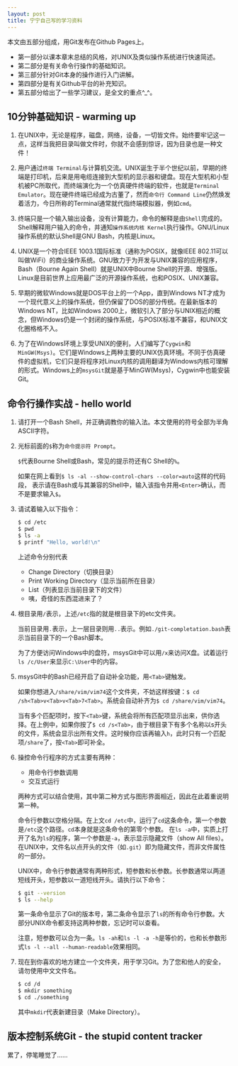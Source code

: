 ```yaml
---
layout: post
title: 宁宁自己写的学习资料
---
```

本文由五部分组成，用Git发布在Github Pages上。

- 第一部分以课本章末总结的风格，对UNIX及类似操作系统进行快速简述。
- 第二部分是有关命令行操作的基础知识。
- 第三部分针对Git本身的操作进行入门讲解。
- 第四部分是有关Github平台的补充知识。
- 第五部分给出了一些学习建议，是全文的重点^_^。


## 10分钟基础知识 -  warming up
1. 在UNIX中，无论是程序，磁盘，网络，设备，一切皆文件。始终要牢记这一点，这样当我把目录叫做文件时，你就不会感到惊讶，因为目录也是一种文件！

2. 用户通过`终端 Terminal`与计算机交流。UNIX诞生于半个世纪以前，早期的终端是打印机，后来是用电缆连接到大型机的显示器和键盘。现在大型机和小型机被PC所取代，而终端演化为一个仿真硬件终端的软件，也就是`Terminal Emulator`。现在硬件终端已经成为古董了，然而`命令行 Command Line`仍然焕发着活力，今日所称的Terminal通常就代指终端模拟器，例如`cmd`。

3. 终端只是一个输入输出设备，没有计算能力，命令的解释是由`Shell`完成的。Shell解释用户输入的命令，并通知`操作系统内核 Kernel`执行操作。GNU/Linux操作系统的默认Shell是GNU Bash，内核是Linux。

4. UNIX是一个符合IEEE 1003.1国际标准（通称为POSIX，就像IEEE 802.11可以叫做WiFi）的商业操作系统。GNU致力于为开发与UNIX兼容的应用程序，Bash（Bourne Again Shell）就是UNIX中Bourne Shell的开源、增强版。Linux是目前世界上应用最广泛的开源操作系统，也和POSIX、UNIX兼容。

5. 早期的微软Windows就是DOS平台上的一个App，直到Windows NT才成为一个现代意义上的操作系统，但仍保留了DOS的部分传统。在最新版本的Windows NT，比如Windows 2000上，微软引入了部分与UNIX相近的概念，但Windows仍是一个封闭的操作系统，与POSIX标准不兼容，和UNIX文化圈格格不入。

6. 为了在Windows环境上享受UNIX的便利，人们编写了`Cygwin`和`MinGW(Msys)`。它们是Windows上两种主要的UNIX仿真环境。不同于仿真硬件的虚拟机，它们只是将程序对Linux内核的调用翻译为Windows内核可理解的形式。Windows上的`msysGit`就是基于MinGW(Msys)，Cygwin中也能安装Git。


## 命令行操作实战 - hello world
1. 请打开一个Bash Shell，并正确调教你的输入法。本文使用的符号全部为半角ASCII字符。
2. 光标前面的`$`称为`命令提示符 Prompt`。

    `$`代表Bourne Shell或Bash，常见的提示符还有C Shell的`%`。

    如果在网上看到`$ ls -al --show-control-chars --color=auto`这样的代码段，
    表示请在Bash或与其兼容的Shell中，输入该指令并用`<Enter>`确认，而不是要求输入`$`。

3. 请试着输入以下指令：
    ```bash
    $ cd /etc
    $ pwd
    $ ls -a
    $ printf "Hello, world!\n"
    ```
    上述命令分别代表
    - Change Directory（切换目录）
    - Print Working Directory（显示当前所在目录）
    - List（列表显示当前目录下的文件）
    - 咦，奇怪的东西混进来了？

4. 根目录用`/`表示，上述`/etc`指的就是根目录下的etc文件夹。

    当前目录用`.`表示，上一层目录则用`..`表示。例如`./git-completation.bash`表示当前目录下的一个Bash脚本。

    为了方便访问Windows中的盘符，msysGit中可以用`/x`来访问X盘。试着运行`ls /c/User`来显示`C:\User`中的内容。

5. msysGit中的Bash已经开启了自动补全功能，用`<Tab>`键触发。

    如果你想进入`/share/vim/vim74`这个文件夹，不妨这样按键：`$ cd /sh<Tab>v<Tab>v<Tab>7<Tab>`。系统会自动补齐为`$ cd /share/vim/vim74`。

    当有多个匹配项时，按下`<Tab>`键，系统会将所有匹配项显示出来，供你选择。在上例中，如果你按了`$ cd /s<Tab>`，由于根目录下有多个名称以s开头的文件，系统会显示出所有文件。这时候你应该再输入`h`，此时只有一个匹配项`/share`了，按`<Tab>`即可补全。

6. 操控命令行程序的方式主要有两种：
    - 用命令行参数调用
    - 交互式运行

    两种方式可以结合使用，其中第二种方式与图形界面相近，因此在此着重说明第一种。

    命令行参数以空格分隔。在上文`cd /etc`中，运行了`cd`这条命令，第一个参数是`/etc`这个路径。`cd`本身就是这条命令的第零个参数。
    在`ls -a`中，实质上打开了名为`ls`的程序，第一个参数是`-a`，表示显示隐藏文件（show All files）。在UNIX中，文件名以点开头的文件（如`.git`）即为隐藏文件，而非文件属性的一部分。

    UNIX中，命令行参数通常有两种形式，短参数和长参数。长参数通常以两道短线开头，短参数以一道短线开头。请执行以下命令：
    ```bash
    $ git --version
    $ ls --help
    ```
    第一条命令显示了Git的版本号，第二条命令显示了`ls`的所有命令行参数。大部分UNIX命令都支持这两种参数，忘记时可以查看。

    注意，短参数可以合为一条。`ls -ah`和`ls -l -a -h`是等价的，也和长参数形式`ls -l --all --human-readable`效果相同。

7. 现在到你喜欢的地方建立一个文件夹，用于学习Git。为了您和他人的安全，请勿使用中文文件名。
    ```bash
    $ cd /d
    $ mkdir something
    $ cd ./something
    ```
    其中`mkdir`代表新建目录（Make Directory）。

## 版本控制系统Git - the stupid content tracker

累了，停笔睡觉了……
